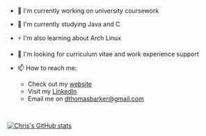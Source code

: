 
- 🔭 I'm currently working on university coursework

- 🌱 I'm currently studying Java and C

- ⚡ I'm also learning about Arch Linux

- 🤔 I'm looking for curriculum vitae and work experience support

- 📫 How to reach me:

  - Check out my [website](https://dylantjb.com)
  - Visit my [LinkedIn](https://www.linkedin.com/in/dylantjb)
  - Email me on [dthomasbarker@gmail.com](mailto:dthomasbarker@gmail.com)
<br>

[![Chris's GitHub stats](https://github-readme-stats.vercel.app/api?username=dylantjb&show_icons=true&theme=tokyonight)](https://github.com/anuraghazra/github-readme-stats)
